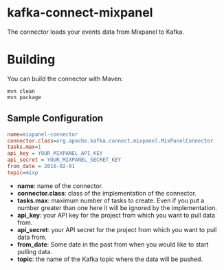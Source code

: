 # kafka-connect-mixpanel
The connector loads your events data from Mixpanel to Kafka. 

# Building
You can build the connector with Maven:
```
mvn clean
mvn package
```

## Sample Configuration
```ini
name=mixpanel-connector
connector.class=org.apache.kafka.connect.mixpanel.MixPanelConnector
tasks.max=1
api_key = YOUR_MIXPANEL_API_KEY
api_secret = YOUR_MIXPANEL_SECRET_KEY
from_date = 2016-02-01
topic=mixp
```
* **name**: name of the connector.
* **connector.class**: class of the implementation of the connector.
* **tasks.max**: maximum number of tasks to create. Even if you put a number greater than one here it will be ignored by the implementation.
* **api_key**: your API key for the project from which you want to pull data from.
* **api_secret**: your API secret for the project from which you want to pull data from.
* **from_date**: Some date in the past from when you would like to start pulling data.
* **topic**: the name of the Kafka topic where the data will be pushed.